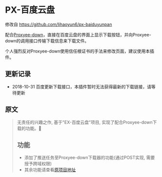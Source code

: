 # PX-百度云盘

修改自 https://github.com/lihaoyun6/px-baiduyunpan

配合[Proxyee-down](https://github.com/proxyee-down-org/proxyee-down)，直接在百度云盘的界面上显示下载按钮，并向Proxyee-down的调用接口传输下载信息来下载文件。

个人强烈反对Proxyee-down使用信任根证书的手法来修改页面，建议使用本插件。

## 更新记录

* 2018-10-31 百度更新下载接口，本插件暂时无法获得最新的下载链接，请等待更新

## 原文

> 无责任的兴趣之作, 基于"EX-百度云盘"项目, 实现了配合Proxyee-down下载的功能。:star2:
>  ## 功能
>  - 添加了推送任务至Proxyee-down下载器的功能(通过POST实现, 需要授予跨域权限)
>  - 其余功能请查看[原项目地址](https://github.com/gxvv/ex-baiduyunpan/)
